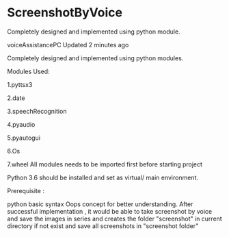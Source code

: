 # ScreenshotByVoice
Completely designed and implemented using python module.

voiceAssistancePC Updated 2 minutes ago

Completely designed and implemented using python modules.

Modules Used:

1.pyttsx3

2.date

3.speechRecognition

4.pyaudio

5.pyautogui

6.Os

7.wheel All modules needs to be imported first before starting project

Python 3.6 should be installed and set as virtual/ main environment.

Prerequisite :

python basic syntax Oops concept for better understanding. After successful implementation , it  would be able to take screenshot by voice and save the images in series and  creates the folder "screenshot" in current directory if not exist and save all screenshots in "screenshot folder"
  

